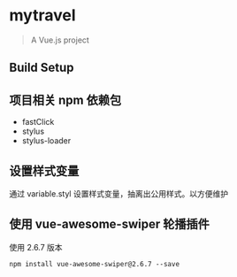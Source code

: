 # mytravel

> A Vue.js project

## Build Setup


## 项目相关 npm 依赖包
- fastClick
- stylus
- stylus-loader

## 设置样式变量
通过 variable.styl 设置样式变量，抽离出公用样式。以方便维护

## 使用 vue-awesome-swiper 轮播插件
使用 2.6.7 版本
```
npm install vue-awesome-swiper@2.6.7 --save
```
